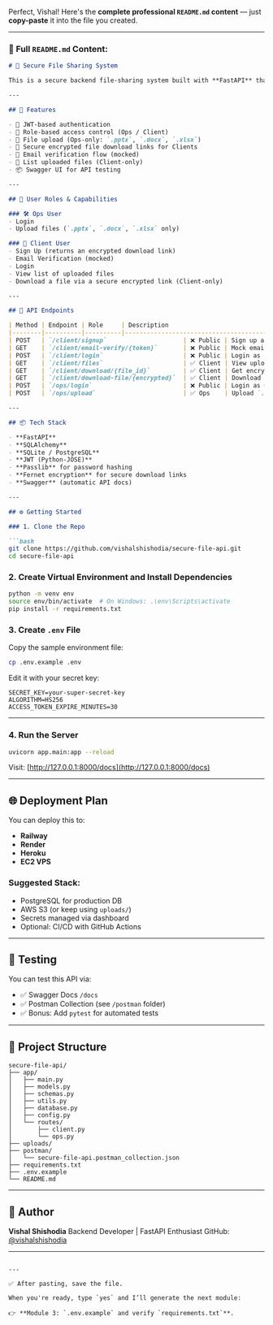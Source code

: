 Perfect, Vishal! Here's the **complete professional `README.md` content** — just **copy-paste** it into the file you created.

---

### 📄 Full `README.md` Content:

````markdown
# 🔐 Secure File Sharing System

This is a secure backend file-sharing system built with **FastAPI** that handles role-based access between two types of users: **Ops Users** and **Client Users**. It enforces strict file type control, secure access tokens, and encrypted download links.

---

## 🚀 Features

- 🔑 JWT-based authentication
- 👥 Role-based access control (Ops / Client)
- 📁 File upload (Ops-only: `.pptx`, `.docx`, `.xlsx`)
- 🔗 Secure encrypted file download links for Clients
- 📜 Email verification flow (mocked)
- 📂 List uploaded files (Client-only)
- 📦 Swagger UI for API testing

---

## 👥 User Roles & Capabilities

### 🛠 Ops User
- Login
- Upload files (`.pptx`, `.docx`, `.xlsx` only)

### 👤 Client User
- Sign Up (returns an encrypted download link)
- Email Verification (mocked)
- Login
- View list of uploaded files
- Download a file via a secure encrypted link (Client-only)

---

## 🧪 API Endpoints

| Method | Endpoint | Role     | Description                           |
|--------|----------|----------|---------------------------------------|
| POST   | `/client/signup`                     | ❌ Public | Sign up as a client                   |
| GET    | `/client/email-verify/{token}`       | ❌ Public | Mock email verification              |
| POST   | `/client/login`                      | ❌ Public | Login as client                      |
| GET    | `/client/files`                      | ✅ Client | View uploaded files                  |
| GET    | `/client/download/{file_id}`         | ✅ Client | Get encrypted download link          |
| GET    | `/client/download-file/{encrypted}`  | ✅ Client | Download file from encrypted link    |
| POST   | `/ops/login`                         | ❌ Public | Login as Ops                         |
| POST   | `/ops/upload`                        | ✅ Ops    | Upload `.pptx`, `.docx`, `.xlsx` only|

---

## 📦 Tech Stack

- **FastAPI**
- **SQLAlchemy**
- **SQLite / PostgreSQL**
- **JWT (Python-JOSE)**
- **Passlib** for password hashing
- **Fernet encryption** for secure download links
- **Swagger** (automatic API docs)

---

## ⚙️ Getting Started

### 1. Clone the Repo

```bash
git clone https://github.com/vishalshishodia/secure-file-api.git
cd secure-file-api
````

### 2. Create Virtual Environment and Install Dependencies

```bash
python -m venv env
source env/bin/activate  # On Windows: .\env\Scripts\activate
pip install -r requirements.txt
```

### 3. Create `.env` File

Copy the sample environment file:

```bash
cp .env.example .env
```

Edit it with your secret key:

```env
SECRET_KEY=your-super-secret-key
ALGORITHM=HS256
ACCESS_TOKEN_EXPIRE_MINUTES=30
```

---

### 4. Run the Server

```bash
uvicorn app.main:app --reload
```

Visit: [http://127.0.0.1:8000/docs](http://127.0.0.1:8000/docs)

---

## 🌐 Deployment Plan

You can deploy this to:

* **Railway**
* **Render**
* **Heroku**
* **EC2 VPS**

### Suggested Stack:

* PostgreSQL for production DB
* AWS S3 (or keep using `uploads/`)
* Secrets managed via dashboard
* Optional: CI/CD with GitHub Actions

---

## 🧪 Testing

You can test this API via:

* ✅ Swagger Docs `/docs`
* ✅ Postman Collection (see `/postman` folder)
* ✅ Bonus: Add `pytest` for automated tests

---

## 📁 Project Structure

```
secure-file-api/
├── app/
│   ├── main.py
│   ├── models.py
│   ├── schemas.py
│   ├── utils.py
│   ├── database.py
│   ├── config.py
│   └── routes/
│       ├── client.py
│       └── ops.py
├── uploads/
├── postman/
│   └── secure-file-api.postman_collection.json
├── requirements.txt
├── .env.example
└── README.md
```

---

## 🙋 Author

**Vishal Shishodia**
Backend Developer | FastAPI Enthusiast
GitHub: [@vishalshishodia](https://github.com/Shishodiia0)

---

```

---

✅ After pasting, save the file.

When you're ready, type `yes` and I’ll generate the next module:

👉 **Module 3: `.env.example` and verify `requirements.txt`**.
```
